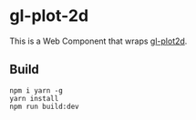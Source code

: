 # gl-plot-2d

This is a Web Component that wraps [gl-plot2d](https://github.com/gl-vis/gl-plot2d).

## Build

```
npm i yarn -g
yarn install
npm run build:dev
```

